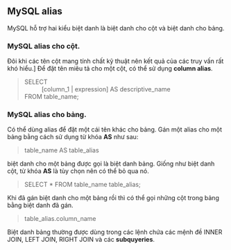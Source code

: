 ## MySQL alias

MySQL hỗ trợ hai kiểu biệt danh là biệt danh cho cột và biệt danh cho bảng.

### MySQL alias cho cột.

Đôi khi các tên cột mang tính chất kỹ thuật nên kết quả của các truy vấn rất khó hiểu.]
Để đặt tên miêu tả cho một cột, có thể sử dụng **column alias**.

>SELECT
<br> &nbsp;&nbsp;&nbsp;&nbsp;&nbsp;&nbsp;&nbsp;&nbsp;&nbsp;&nbsp;[column_1 | expression] AS descriptive_name
<br>FROM table_name;

### MySQL alias cho bảng.

Có thể dùng alias để đặt một cái tên khác cho bảng. Gán một alias cho một bảng bằng cách sử dụng từ khóa **AS** như sau:

>table_name AS table_alias

biệt danh cho một bảng được gọi là biệt danh bảng. Giống như biệt danh cột, từ khóa **AS** là tùy chọn nên có thể bỏ qua nó.

>SELECT * FROM table_name table_alias;

Khi đã gán biệt danh cho một bảng rồi thì có thể gọi những cột trong bảng bằng biệt danh đã gán.

>table_alias.column_name

Biệt danh bảng thường được dùng trong các lệnh chứa các mệnh đề INNER JOIN, LEFT JOIN, RIGHT JOIN và các **subquyeries**.
